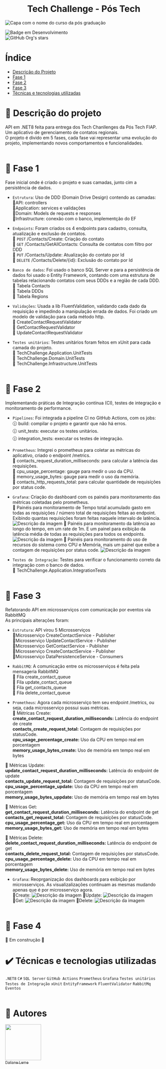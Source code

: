 ﻿﻿<h1 align="center"> Tech Challenge - Pós Tech </h1>

![Capa com o nome do curso da pós graduação](./Assets/capa-readme.jpg)

![Badge em Desenvolvimento](http://img.shields.io/static/v1?label=STATUS&message=EM%20DESENVOLVIMENTO&color=GREEN&style=for-the-badge)
<br>![GitHub Org's stars](https://img.shields.io/github/stars/DalianeLeme?style=social)</br>

# Índice 

* [Descrição do Projeto](#Descrição-do-projeto)
* [Fase 1](#Fase-1)
* [Fase 2](#Fase-2)
* [Fase 3](#Fase-3)
* [Técnicas e tecnologias utilizadas](#Técnicas-e-tecnologias-utilizadas)

# :pushpin: Descrição do projeto
API em .NET8 feita para entrega dos Tech Chanllenges da Pós Tech FIAP. <br>
Um aplicativo de gerenciamento de contatos regionais. </br>
O projeto é divido em 5 fases, cada fase vai representar uma evolução do projeto, implementando novos comportamentos e funcionalidades.
<br></br>

# 🥚 Fase 1
Fase inicial onde é criado o projeto e suas camadas, junto cim a persistência de dados.

- `Estrutura`: Uso de DDD (Domain Drive Design) contendo as camadas: </br>
:bookmark_tabs:API: controllers </br>
:bookmark_tabs:Application: services e validações </br>
:bookmark_tabs:Domain: Models de requests e responses </br>
:bookmark_tabs:Infrastructure: conexão com o banco, implementção do EF </br>

- `Endpoints`: Foram criados os 4 endpoints para cadastro, consulta, atualização e exclusão de contatos. </br>
:small_red_triangle_down: `POST` /Contacts/Create: Criação do contato </br>
:small_red_triangle_down: `GET` /Contacts/GetAllContacts: Consulta de contatos com filtro por DDD </br>
:small_red_triangle_down: `PUT` /Contacts/Update: Atualização do contato por Id </br>
:small_red_triangle_down: `DELETE` /Contacts/Delete/{id}: Exclusão do contato por Id </br>

- `Banco de dados`: Foi usado o banco SQL Server e para a persistência de dados foi usado o Entity Framework, contando com uma estrutura de tabelas relacionando contatos com seus DDDs e a região de cada DDD. </br>
:file_folder: Tabela Contacts </br>
:file_folder: Tabela DDDs </br>
:file_folder: Tabela Regions </br>

- `Validações`: Usada a lib FluentValidation, validando cada dado da requisição e impedindo a manipulação errada de dados. Foi criado um modelo de validação para cada método http. </br>
:small_orange_diamond: CreateContactRequestValidator </br>
:small_orange_diamond: GetContactRequestValidator </br>
:small_orange_diamond: UpdateContactRequestValidator </br>

- `Testes unitários`: Testes unitários foram feitos em xUnit para cada camada do projeto. </br>
:hammer: TechChallenge.Application.UnitTests </br>
:hammer: TechChallenge.Domain.UnitTests </br>
:hammer: TechChallenge.Infrastructure.UnitTests 
<br></br>

# :hatching_chick: Fase 2
Implementando práticas de Integração contínua (CI), testes de integração e monitoramento de performance. </br>

- `Pipelines`: Foi integrada a pipeline CI no GitHub Actions, com os jobs: </br>
:clock1230: build: compilar o projeto e garantir que não há erros. </br>
:clock1230: unit_tests: executar os testes unitários. </br>
:clock1230: integration_tests: executar os testes de integração. </br>

- `Prometheus`: Integrei o prometheus para coletar as métricas do aplicativo, criado o endpoint /metrics. </br>
:small_red_triangle_down: contacts_request_duration_milliseconds: para calcular a latência das requisições. </br>
:small_red_triangle_down: cpu_usage_percentage: gauge para medir o uso da CPU. </br>
:small_red_triangle_down: memory_usage_bytes: gauge para medir o uso da memória. </br>
:small_red_triangle_down: contacts_http_requests_total: para calcular quantidade de requisíções por status code. </br>

- `Grafana`: Criação do dashboard com os painéis para monitoramento das métricas coletadas pelo prometheus. </br>
:red_circle: Painéis para monitoramento de Tempo total acumulado gasto em todas as requisições / número total de requisições feitas ao endpoint. Exibindo quantas requisições foram feitas naquele intervalo de latência. 
![Descrição da imagem](./Assets/Latencia-por-requisicoes.png)
:red_circle: Painéis para monitoramento da latência ao longo do tempo, em um rate de 1m. E um painel para exibição da latência média de todas as requisições para todos os endpoints.
![Descrição da imagem](./Assets/Latencia-por-tempo.png)
:red_circle: Painéis para monitoramento do uso de recursos do sistema como CPU e Memória, mais um painel que exibe a contagem de requisições por status code.
![Descrição da imagem](./Assets/metricas-sistema.png)

- `Testes de Integração`: Testes para verificar o funcionamento correto da integração com o banco de dados. </br>
:mag_right: TechChallenge.Application.IntegrationTests
<br></br>

# :hatched_chick: Fase 3
Refatorando API em microsserviços com comunicação por eventos via RabbitMQ </br>
As principais alterações foram:

- `Estrutura`: API virou 5 Microsserviços </br>
:bookmark_tabs:Microsserviço CreateContactService - Publisher </br>
:bookmark_tabs:Microsserviço UpdateContactService - Publisher </br>
:bookmark_tabs:Microsserviço GetContactService - Publisher </br>
:bookmark_tabs:Microsserviço CreateContactService - Publisher </br>
:bookmark_tabs:Microsserviço DataPersistenceService - Consumers </br>

- `RabbitMQ`: A comunicação entre os microsserviços é feita pela mensageria RabbitMQ </br>
:small_orange_diamond: Fila create_contact_queue </br>
:small_orange_diamond: Fila update_contact_queue </br>
:small_orange_diamond: Fila get_contacts_queue </br>
:small_orange_diamond: Fila delete_contact_queue </br>

- `Prometheus`: Agora cada microsserviço tem seu endpoint /metrics, ou seja, cada microsserviço possui suas métricas. </br>
:small_red_triangle_down: Métricas Create: </br>
**create_contact_request_duration_milliseconds:** Latência do endpoint de create </br>
**contacts_create_request_total:** Contagem de requisições por statusCode. </br>
**cpu_usage_percentage_create:** Uso da CPU em tempo real em porcentagem </br>
**memory_usage_bytes_create:** Uso de memória em tempo real em bytes </br>

:small_red_triangle_down: Métricas Update: </br>
**update_contact_request_duration_milliseconds:** Latência do endpoint de update </br>
**contacts_update_request_total:** Contagem de requisições por statusCode. </br>
**cpu_usage_percentage_update:** Uso da CPU em tempo real em porcentagem </br>
**memory_usage_bytes_uppdate:** Uso de memória em tempo real em bytes </br>

:small_red_triangle_down: Métricas Get: </br>
**get_contact_request_duration_milliseconds:** Latência do endpoint de get </br>
**contacts_get_request_total:** Contagem de requisições por statusCode. </br>
**cpu_usage_percentage_get:** Uso da CPU em tempo real em porcentagem </br>
**memory_usage_bytes_get:** Uso de memória em tempo real em bytes </br>

:small_red_triangle_down: Métricas Delete: </br>
**delete_contact_request_duration_milliseconds:** Latência do endpoint de get </br>
**contacts_delete_request_total:** Contagem de requisições por statusCode. </br>
**cpu_usage_percentage_delete:** Uso da CPU em tempo real em porcentagem </br>
**memory_usage_bytes_delete:** Uso de memória em tempo real em bytes </br>

- `Grafana`: Reoprganização dos dashboards para exibição por microsserviços. As visualizalizações continuam as mesmas mudando apenas que é por microsserviço agora. </br>
:red_circle:Create:
![Descrição da imagem](./Assets/GrafanaCreate.png)
:red_circle:Update: 
![Descrição da imagem](./Assets/GrafanaUpdate.png)
:red_circle:Get:
![Descrição da imagem](./Assets/GrafanaGet.png)
:red_circle:Delete:
![Descrição da imagem](./Assets/GrafanaDelete.png)
<br></br>

# :chicken: Fase 4
:construction: Em construção :construction:

# :heavy_check_mark: Técnicas e tecnologias utilizadas
`.NET8` `C#` `SQL Server` `GitHub Actions` `Prometheus` `Grafana` `Testes unitários` `Testes de Integração` `xUnit` `EntityFramework`
`FluentValidator` `RabbitMq` `Eventos`
<br></br>

# :busts_in_silhouette: Autores
[<img loading="lazy" src="https://avatars.githubusercontent.com/u/55365144?v=4" width=115><br><sub>Daliane Leme</sub>](https://github.com/DalianeLeme)
<br></br>
